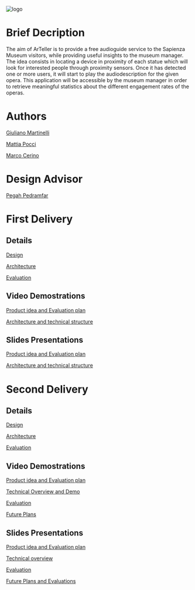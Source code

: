 ![logo](https://github.com/g185/SmartMuseum/blob/master/assets/logo.png)

# Brief Decription
The aim of ArTeller is to provide a free audioguide service to the Sapienza Museum visitors, while providing useful insights to the museum manager.
The idea consists in locating a device in proximity of each statue which will look for interested people through proximity sensors. Once it has detected one or more users, it will start to play the audiodescription for the given opera.
This application will be accessible by the museum manager in order to retrieve meaningful statistics about the different engagement rates of the operas. 

# Authors
[Giuliano Martinelli](https://www.linkedin.com/in/giuliano-martinelli-20a9b2193)

[Mattia Pocci](https://www.linkedin.com/in/mattia-pocci-b96232187/)

[Marco Cerino](https://www.linkedin.com/in/marco-cerino-696369197/)

# Design Advisor

[Pegah Pedramfar](https://www.linkedin.com/in/pegah-pedramfar-71a636101)


# First Delivery
## Details

[Design](https://github.com/g185/SmartMuseum/blob/master/first_presentation/Design.md)

[Architecture](https://github.com/g185/SmartMuseum/blob/master/first_presentation/Architecture.md)

[Evaluation](https://github.com/g185/SmartMuseum/blob/master/first_presentation/Evaluation.md)


## Video Demostrations

[Product idea and Evaluation plan](https://youtu.be/UAIXfbrs9bc)

[Architecture and technical structure](https://www.youtube.com/watch?v=MXN0yQfvrzo&feature=youtu.be)

## Slides Presentations

[Product idea and Evaluation plan](https://docs.google.com/presentation/d/1HV37ZbVRc_sqig5hRIGp1rsgIbGLch3qivA0lyEr9JA/edit?usp=sharing)

[Architecture and technical structure](https://docs.google.com/presentation/d/1UsIeK5fOotOYBwBqqkLFyfrJRJO8R-G4MncNsd5cAZ0/edit?usp=sharing)

# Second  Delivery
## Details

[Design](https://github.com/g185/SmartMuseum/blob/master/second_presentation/Design.md)

[Architecture](https://github.com/g185/SmartMuseum/blob/master/second_presentation/Architecture.md)

[Evaluation](https://github.com/g185/SmartMuseum/blob/master/second_presentation/Evaluation.md)


## Video Demostrations

[Product idea and Evaluation plan](https://youtu.be/UAIXfbrs9bc)

[Technical Overview and Demo](https://youtu.be/O5rJv0pC5vA)

[Evaluation](https://youtu.be/F3vy6Z1zMSI)

[Future Plans](https://youtu.be/DGm55Wt7UZM)

## Slides Presentations

[Product idea and Evaluation plan](https://docs.google.com/presentation/d/1HV37ZbVRc_sqig5hRIGp1rsgIbGLch3qivA0lyEr9JA/edit?usp=sharing)

[Technical overview](https://docs.google.com/presentation/d/1rHOAouzIpNxipqC9ZukflTywjJ7LOgS_C-e3z3PHzAM/edit?usp=sharing)

[Evaluation](https://docs.google.com/presentation/d/1HK_jq0i7D9JLzY8tEuJHOAnklHMRDfpChFEgsN6tgRA/edit?usp=sharing)

[Future Plans and Evaluations](https://docs.google.com/presentation/d/10CI6Osf0q765iq-CN2X5n-s9VQHdUjw48I7ZUU7BJ10/edit?usp=sharing)






